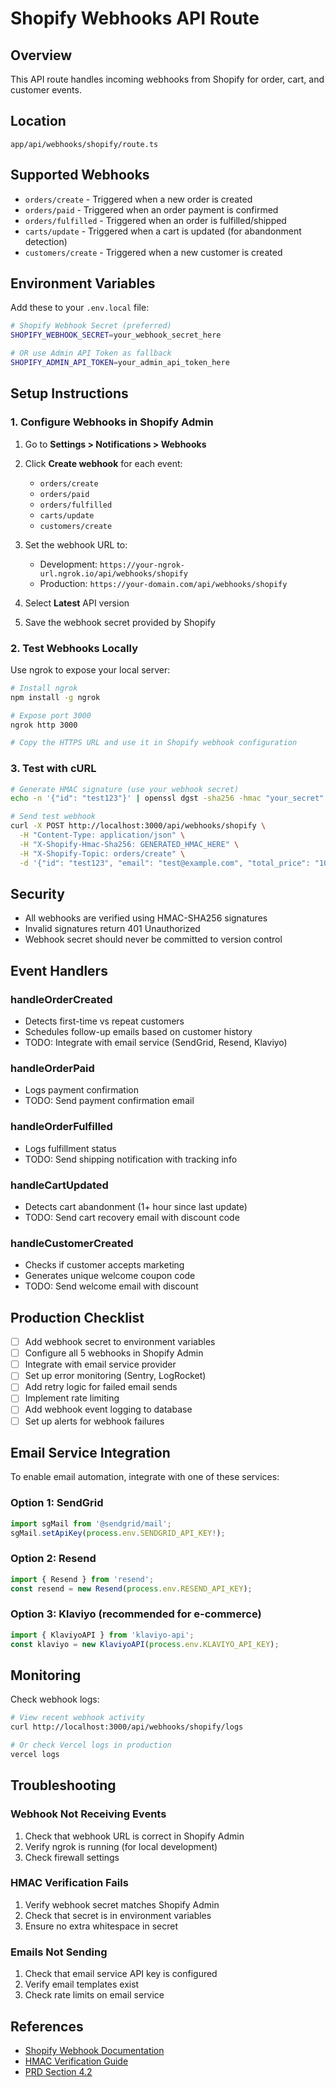 # Shopify Webhooks API Route

## Overview
This API route handles incoming webhooks from Shopify for order, cart, and customer events.

## Location
`app/api/webhooks/shopify/route.ts`

## Supported Webhooks
- `orders/create` - Triggered when a new order is created
- `orders/paid` - Triggered when an order payment is confirmed
- `orders/fulfilled` - Triggered when an order is fulfilled/shipped
- `carts/update` - Triggered when a cart is updated (for abandonment detection)
- `customers/create` - Triggered when a new customer is created

## Environment Variables

Add these to your `.env.local` file:

```bash
# Shopify Webhook Secret (preferred)
SHOPIFY_WEBHOOK_SECRET=your_webhook_secret_here

# OR use Admin API Token as fallback
SHOPIFY_ADMIN_API_TOKEN=your_admin_api_token_here
```

## Setup Instructions

### 1. Configure Webhooks in Shopify Admin

1. Go to **Settings > Notifications > Webhooks**
2. Click **Create webhook** for each event:
   - `orders/create`
   - `orders/paid`
   - `orders/fulfilled`
   - `carts/update`
   - `customers/create`

3. Set the webhook URL to:
   - Development: `https://your-ngrok-url.ngrok.io/api/webhooks/shopify`
   - Production: `https://your-domain.com/api/webhooks/shopify`

4. Select **Latest** API version
5. Save the webhook secret provided by Shopify

### 2. Test Webhooks Locally

Use ngrok to expose your local server:

```bash
# Install ngrok
npm install -g ngrok

# Expose port 3000
ngrok http 3000

# Copy the HTTPS URL and use it in Shopify webhook configuration
```

### 3. Test with cURL

```bash
# Generate HMAC signature (use your webhook secret)
echo -n '{"id": "test123"}' | openssl dgst -sha256 -hmac "your_secret" -binary | base64

# Send test webhook
curl -X POST http://localhost:3000/api/webhooks/shopify \
  -H "Content-Type: application/json" \
  -H "X-Shopify-Hmac-Sha256: GENERATED_HMAC_HERE" \
  -H "X-Shopify-Topic: orders/create" \
  -d '{"id": "test123", "email": "test@example.com", "total_price": "100.00"}'
```

## Security

- All webhooks are verified using HMAC-SHA256 signatures
- Invalid signatures return 401 Unauthorized
- Webhook secret should never be committed to version control

## Event Handlers

### handleOrderCreated
- Detects first-time vs repeat customers
- Schedules follow-up emails based on customer history
- TODO: Integrate with email service (SendGrid, Resend, Klaviyo)

### handleOrderPaid
- Logs payment confirmation
- TODO: Send payment confirmation email

### handleOrderFulfilled
- Logs fulfillment status
- TODO: Send shipping notification with tracking info

### handleCartUpdated
- Detects cart abandonment (1+ hour since last update)
- TODO: Send cart recovery email with discount code

### handleCustomerCreated
- Checks if customer accepts marketing
- Generates unique welcome coupon code
- TODO: Send welcome email with discount

## Production Checklist

- [ ] Add webhook secret to environment variables
- [ ] Configure all 5 webhooks in Shopify Admin
- [ ] Integrate with email service provider
- [ ] Set up error monitoring (Sentry, LogRocket)
- [ ] Add retry logic for failed email sends
- [ ] Implement rate limiting
- [ ] Add webhook event logging to database
- [ ] Set up alerts for webhook failures

## Email Service Integration

To enable email automation, integrate with one of these services:

### Option 1: SendGrid
```typescript
import sgMail from '@sendgrid/mail';
sgMail.setApiKey(process.env.SENDGRID_API_KEY!);
```

### Option 2: Resend
```typescript
import { Resend } from 'resend';
const resend = new Resend(process.env.RESEND_API_KEY);
```

### Option 3: Klaviyo (recommended for e-commerce)
```typescript
import { KlaviyoAPI } from 'klaviyo-api';
const klaviyo = new KlaviyoAPI(process.env.KLAVIYO_API_KEY);
```

## Monitoring

Check webhook logs:
```bash
# View recent webhook activity
curl http://localhost:3000/api/webhooks/shopify/logs

# Or check Vercel logs in production
vercel logs
```

## Troubleshooting

### Webhook Not Receiving Events
1. Check that webhook URL is correct in Shopify Admin
2. Verify ngrok is running (for local development)
3. Check firewall settings

### HMAC Verification Fails
1. Verify webhook secret matches Shopify Admin
2. Check that secret is in environment variables
3. Ensure no extra whitespace in secret

### Emails Not Sending
1. Check that email service API key is configured
2. Verify email templates exist
3. Check rate limits on email service

## References
- [Shopify Webhook Documentation](https://shopify.dev/docs/api/admin-rest/latest/resources/webhook)
- [HMAC Verification Guide](https://shopify.dev/docs/apps/webhooks/configuration/https#step-5-verify-the-webhook)
- [PRD Section 4.2](../../../../../../SHOPIFY_PRD.md#42-email-automation)
